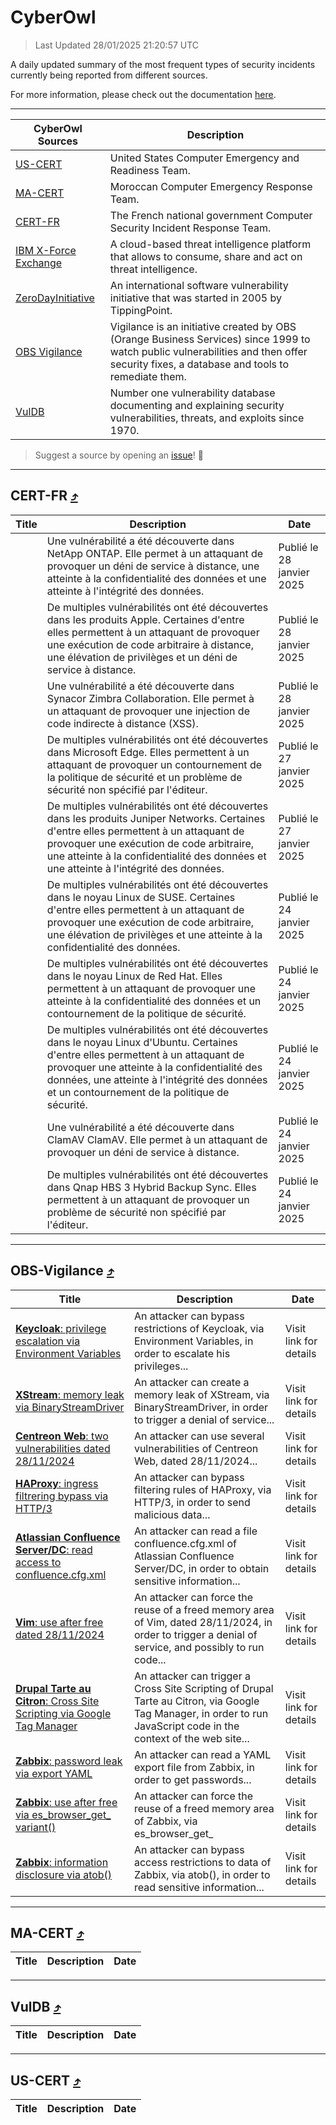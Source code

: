 
 <div id='top'></div>

# CyberOwl

 > Last Updated 28/01/2025 21:20:57 UTC
 
 A daily updated summary of the most frequent types of security incidents currently being reported from different sources.
 
 For more information, please check out the documentation [here](./docs/README.md).
 
 ---
 |CyberOwl Sources|Description|
 |---|---|
 |[US-CERT](#us-cert-arrow_heading_up)|United States Computer Emergency and Readiness Team.|
 |[MA-CERT](#ma-cert-arrow_heading_up)|Moroccan Computer Emergency Response Team.|
 |[CERT-FR](#cert-fr-arrow_heading_up)|The French national government Computer Security Incident Response Team.|
 |[IBM X-Force Exchange](#ibmcloud-arrow_heading_up)|A cloud-based threat intelligence platform that allows to consume, share and act on threat intelligence.|
 |[ZeroDayInitiative](#zerodayinitiative-arrow_heading_up)|An international software vulnerability initiative that was started in 2005 by TippingPoint.|
 |[OBS Vigilance](#obs-vigilance-arrow_heading_up)|Vigilance is an initiative created by OBS (Orange Business Services) since 1999 to watch public vulnerabilities and then offer security fixes, a database and tools to remediate them.|
 |[VulDB](#vuldb-arrow_heading_up)|Number one vulnerability database documenting and explaining security vulnerabilities, threats, and exploits since 1970.|
 
 > Suggest a source by opening an [issue](https://github.com/karimhabush/cyberowl/issues)! :raised_hands:
 ---

## CERT-FR [:arrow_heading_up:](#cyberowl)

 |Title|Description|Date|
 |---|---|---|
 |[](https://www.cert.ssi.gouv.fr/avis/CERTFR-2025-AVI-0076/)|Une vulnérabilité a été découverte dans NetApp ONTAP. Elle permet à un attaquant de provoquer un déni de service à distance, une atteinte à la confidentialité des données et une atteinte à l'intégrité des données.|Publié le 28 janvier 2025|
 |[](https://www.cert.ssi.gouv.fr/avis/CERTFR-2025-AVI-0075/)|De multiples vulnérabilités ont été découvertes dans les produits Apple. Certaines d'entre elles permettent à un attaquant de provoquer une exécution de code arbitraire à distance, une élévation de privilèges et un déni de service à distance.|Publié le 28 janvier 2025|
 |[](https://www.cert.ssi.gouv.fr/avis/CERTFR-2025-AVI-0074/)|Une vulnérabilité a été découverte dans Synacor Zimbra Collaboration. Elle permet à un attaquant de provoquer une injection de code indirecte à distance (XSS).|Publié le 28 janvier 2025|
 |[](https://www.cert.ssi.gouv.fr/avis/CERTFR-2025-AVI-0073/)|De multiples vulnérabilités ont été découvertes dans Microsoft Edge. Elles permettent à un attaquant de provoquer un contournement de la politique de sécurité et un problème de sécurité non spécifié par l'éditeur.|Publié le 27 janvier 2025|
 |[](https://www.cert.ssi.gouv.fr/avis/CERTFR-2025-AVI-0072/)|De multiples vulnérabilités ont été découvertes dans les produits Juniper Networks. Certaines d'entre elles permettent à un attaquant de provoquer une exécution de code arbitraire, une atteinte à la confidentialité des données et une atteinte à l'intégrité des données.|Publié le 27 janvier 2025|
 |[](https://www.cert.ssi.gouv.fr/avis/CERTFR-2025-AVI-0071/)|De multiples vulnérabilités ont été découvertes dans le noyau Linux de SUSE. Certaines d'entre elles permettent à un attaquant de provoquer une exécution de code arbitraire, une élévation de privilèges et une atteinte à la confidentialité des données.|Publié le 24 janvier 2025|
 |[](https://www.cert.ssi.gouv.fr/avis/CERTFR-2025-AVI-0070/)|De multiples vulnérabilités ont été découvertes dans le noyau Linux de Red Hat. Elles permettent à un attaquant de provoquer une atteinte à la confidentialité des données et un contournement de la politique de sécurité.|Publié le 24 janvier 2025|
 |[](https://www.cert.ssi.gouv.fr/avis/CERTFR-2025-AVI-0069/)|De multiples vulnérabilités ont été découvertes dans le noyau Linux d'Ubuntu. Certaines d'entre elles permettent à un attaquant de provoquer une atteinte à la confidentialité des données, une atteinte à l'intégrité des données et un contournement de la politique de sécurité.|Publié le 24 janvier 2025|
 |[](https://www.cert.ssi.gouv.fr/avis/CERTFR-2025-AVI-0068/)|Une vulnérabilité a été découverte dans ClamAV ClamAV. Elle permet à un attaquant de provoquer un déni de service à distance.|Publié le 24 janvier 2025|
 |[](https://www.cert.ssi.gouv.fr/avis/CERTFR-2025-AVI-0067/)|De multiples vulnérabilités ont été découvertes dans Qnap HBS 3 Hybrid Backup Sync. Elles permettent à un attaquant de provoquer un problème de sécurité non spécifié par l'éditeur.|Publié le 24 janvier 2025|
 
 ---

## OBS-Vigilance [:arrow_heading_up:](#cyberowl)

 |Title|Description|Date|
 |---|---|---|
 |[<a href="https://vigilance.fr/vulnerability/Keycloak-privilege-escalation-via-Environment-Variables-46051" class="noirorange"><b>Keycloak</b>: privilege escalation via Environment Variables</a>](https://vigilance.fr/vulnerability/Keycloak-privilege-escalation-via-Environment-Variables-46051)|An attacker can bypass restrictions of Keycloak, via Environment Variables, in order to escalate his privileges...|Visit link for details|
 |[<a href="https://vigilance.fr/vulnerability/XStream-memory-leak-via-BinaryStreamDriver-45773" class="noirorange"><b>XStream</b>: memory leak via BinaryStreamDriver</a>](https://vigilance.fr/vulnerability/XStream-memory-leak-via-BinaryStreamDriver-45773)|An attacker can create a memory leak of XStream, via BinaryStreamDriver, in order to trigger a denial of service...|Visit link for details|
 |[<a href="https://vigilance.fr/vulnerability/Centreon-Web-two-vulnerabilities-dated-28-11-2024-45772" class="noirorange"><b>Centreon Web</b>: two vulnerabilities dated 28/11/2024</a>](https://vigilance.fr/vulnerability/Centreon-Web-two-vulnerabilities-dated-28-11-2024-45772)|An attacker can use several vulnerabilities of Centreon Web, dated 28/11/2024...|Visit link for details|
 |[<a href="https://vigilance.fr/vulnerability/HAProxy-ingress-filtrering-bypass-via-HTTP-3-45771" class="noirorange"><b>HAProxy</b>: ingress filtrering bypass via HTTP/3</a>](https://vigilance.fr/vulnerability/HAProxy-ingress-filtrering-bypass-via-HTTP-3-45771)|An attacker can bypass filtering rules of HAProxy, via HTTP/3, in order to send malicious data...|Visit link for details|
 |[<a href="https://vigilance.fr/vulnerability/Atlassian-Confluence-Server-DC-read-access-to-confluence-cfg-xml-45770" class="noirorange"><b>Atlassian Confluence Server/DC</b>: read access to confluence.cfg.xml</a>](https://vigilance.fr/vulnerability/Atlassian-Confluence-Server-DC-read-access-to-confluence-cfg-xml-45770)|An attacker can read a file confluence.cfg.xml of Atlassian Confluence Server/DC, in order to obtain sensitive information...|Visit link for details|
 |[<a href="https://vigilance.fr/vulnerability/Vim-use-after-free-dated-28-11-2024-45769" class="noirorange"><b>Vim</b>: use after free dated 28/11/2024</a>](https://vigilance.fr/vulnerability/Vim-use-after-free-dated-28-11-2024-45769)|An attacker can force the reuse of a freed memory area of Vim, dated 28/11/2024, in order to trigger a denial of service, and possibly to run code...|Visit link for details|
 |[<a href="https://vigilance.fr/vulnerability/Drupal-Tarte-au-Citron-Cross-Site-Scripting-via-Google-Tag-Manager-45764" class="noirorange"><b>Drupal Tarte au Citron</b>: Cross Site Scripting via Google Tag Manager</a>](https://vigilance.fr/vulnerability/Drupal-Tarte-au-Citron-Cross-Site-Scripting-via-Google-Tag-Manager-45764)|An attacker can trigger a Cross Site Scripting of Drupal Tarte au Citron, via Google Tag Manager, in order to run JavaScript code in the context of the web site...|Visit link for details|
 |[<a href="https://vigilance.fr/vulnerability/Zabbix-password-leak-via-export-YAML-45763" class="noirorange"><b>Zabbix</b>: password leak via export YAML</a>](https://vigilance.fr/vulnerability/Zabbix-password-leak-via-export-YAML-45763)|An attacker can read a YAML export file from Zabbix, in order to get passwords...|Visit link for details|
 |[<a href="https://vigilance.fr/vulnerability/Zabbix-use-after-free-via-es-browser-get-variant-45756" class="noirorange"><b>Zabbix</b>: use after free via es_browser_get_<wbr>variant()</wbr></a>](https://vigilance.fr/vulnerability/Zabbix-use-after-free-via-es-browser-get-variant-45756)|An attacker can force the reuse of a freed memory area of Zabbix, via es_browser_get_|Visit link for details|
 |[<a href="https://vigilance.fr/vulnerability/Zabbix-information-disclosure-via-atob-45753" class="noirorange"><b>Zabbix</b>: information disclosure via atob()</a>](https://vigilance.fr/vulnerability/Zabbix-information-disclosure-via-atob-45753)|An attacker can bypass access restrictions to data of Zabbix, via atob(), in order to read sensitive information...|Visit link for details|
 
 ---

## MA-CERT [:arrow_heading_up:](#cyberowl)

 |Title|Description|Date|
 |---|---|---|
 
 ---

## VulDB [:arrow_heading_up:](#cyberowl)

 |Title|Description|Date|
 |---|---|---|
 
 ---

## US-CERT [:arrow_heading_up:](#cyberowl)

 |Title|Description|Date|
 |---|---|---|
 